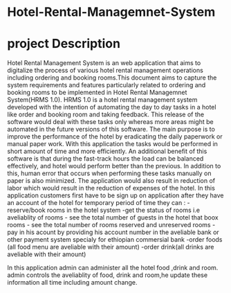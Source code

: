 # Hotel-Rental-Managemnet-System
# project Description
Hotel Rental Management System  is an web application that aims to digitalize the process of various hotel rental management operations including ordering and  booking rooms.This document aims to capture the system requirements and features particularly related to ordering and booking rooms to be implemented in Hotel Rental Managemnet System(HRMS 1.0). HRMS 1.0 is a hotel rental  management system developed with the intention of automating the day to day tasks in a hotel like order and booking room and taking feedback. This release of the software would deal with these tasks only whereas more areas might be automated in the future versions of this software. The main purpose is to improve the performance of the hotel by eradicating the daily paperwork or manual paper work. With this application the tasks would be performed in short amount of time and more efficiently. An additional benefit of this software is that during the fast-track hours the load can be balanced effectively, and hotel would perform better than the previous. In addition to this, human error that occurs when performing these tasks manually on paper is also minimized. The application would also result in reduction of labor which would
result in the reduction of expenses of the hotel.
In this application customers  first have to be sign up on application after they have an account of the hotel for temporary period of time they can :
                       -reserve/book rooms in the hotel system
                       -get the status of rooms i.e aveliablity of rooms
                      - see the total number of guests in the hotel that boox rooms
                      - see the total number of rooms reserved and unreserved rooms 
                      - pay in his acount by providing his account number in the aveliable bank or other payment system specialy for ethiopian commersial bank
                      -order foods (all food menu are aveliable with their amount)
                      -order drink(all drinks are aveliable with their amount)
                 
In this application admin can administer all the hotel food ,drink and room. admin controls the aveliablity of food, drink and room,he update these information all time including amount change.
                      
                      
                      
